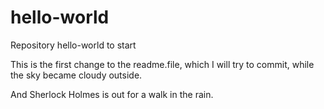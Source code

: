 # hello-world
Repository hello-world to start

This is the first change to the readme.file, which I will try to commit, while the sky became cloudy outside.

And Sherlock Holmes is out for a walk in the rain.
